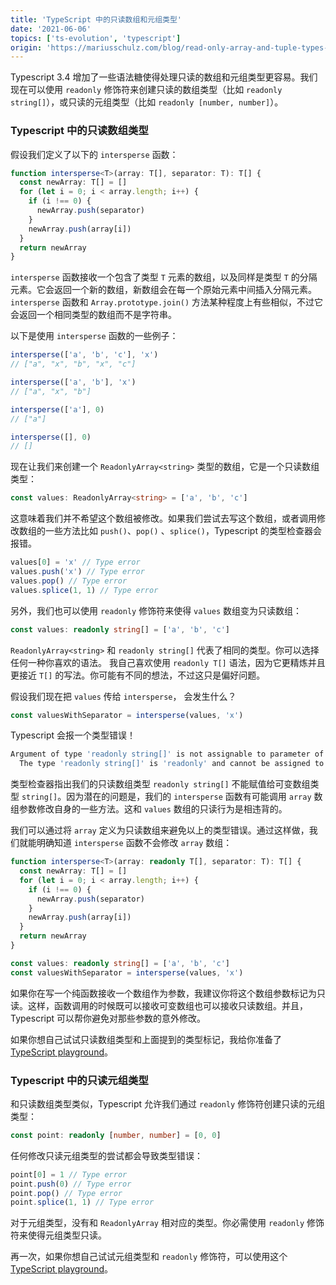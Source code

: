 ```yaml
---
title: 'TypeScript 中的只读数组和元组类型'
date: '2021-06-06'
topics: ['ts-evolution', 'typescript']
origin: 'https://mariusschulz.com/blog/read-only-array-and-tuple-types-in-typescript'
---
```


Typescript 3.4 增加了一些语法糖使得处理只读的数组和元组类型更容易。我们现在可以使用 `readonly` 修饰符来创建只读的数组类型（比如 `readonly string[]`），或只读的元组类型（比如 `readonly [number, number]`）。

### Typescript 中的只读数组类型

假设我们定义了以下的 `intersperse` 函数：

```ts
function intersperse<T>(array: T[], separator: T): T[] {
  const newArray: T[] = []
  for (let i = 0; i < array.length; i++) {
    if (i !== 0) {
      newArray.push(separator)
    }
    newArray.push(array[i])
  }
  return newArray
}
```

`intersperse` 函数接收一个包含了类型 `T` 元素的数组，以及同样是类型 `T` 的分隔元素。它会返回一个新的数组，新数组会在每一个原始元素中间插入分隔元素。`intersperse` 函数和 `Array.prototype.join()` 方法某种程度上有些相似，不过它会返回一个相同类型的数组而不是字符串。

以下是使用 `intersperse` 函数的一些例子：

```ts
intersperse(['a', 'b', 'c'], 'x')
// ["a", "x", "b", "x", "c"]

intersperse(['a', 'b'], 'x')
// ["a", "x", "b"]

intersperse(['a'], 0)
// ["a"]

intersperse([], 0)
// []
```

现在让我们来创建一个 `ReadonlyArray<string>` 类型的数组，它是一个只读数组类型：

```ts
const values: ReadonlyArray<string> = ['a', 'b', 'c']
```

这意味着我们并不希望这个数组被修改。如果我们尝试去写这个数组，或者调用修改数组的一些方法比如 `push()`、`pop()` 、`splice()`，Typescript 的类型检查器会报错。

```ts
values[0] = 'x' // Type error
values.push('x') // Type error
values.pop() // Type error
values.splice(1, 1) // Type error
```

另外，我们也可以使用 `readonly` 修饰符来使得 `values` 数组变为只读数组：

```ts
const values: readonly string[] = ['a', 'b', 'c']
```

`ReadonlyArray<string>` 和 `readonly string[]` 代表了相同的类型。你可以选择任何一种你喜欢的语法。
我自己喜欢使用 `readonly T[]` 语法，因为它更精炼并且更接近 `T[]` 的写法。你可能有不同的想法，不过这只是偏好问题。

假设我们现在把 `values` 传给 `intersperse`， 会发生什么？

```ts
const valuesWithSeparator = intersperse(values, 'x')
```

Typescript 会报一个类型错误！

```sh
Argument of type 'readonly string[]' is not assignable to parameter of type 'string[]'.
  The type 'readonly string[]' is 'readonly' and cannot be assigned to the mutable type 'string[]'.
```

类型检查器指出我们的只读数组类型 `readonly string[]` 不能赋值给可变数组类型 `string[]`。因为潜在的问题是，我们的 `intersperse` 函数有可能调用 `array` 数组参数修改自身的一些方法。这和 `values` 数组的只读行为是相违背的。

我们可以通过将 `array` 定义为只读数组来避免以上的类型错误。通过这样做，我们就能明确知道 `intersperse` 函数不会修改 `array` 数组：

```ts
function intersperse<T>(array: readonly T[], separator: T): T[] {
  const newArray: T[] = []
  for (let i = 0; i < array.length; i++) {
    if (i !== 0) {
      newArray.push(separator)
    }
    newArray.push(array[i])
  }
  return newArray
}

const values: readonly string[] = ['a', 'b', 'c']
const valuesWithSeparator = intersperse(values, 'x')
```

如果你在写一个纯函数接收一个数组作为参数，我建议你将这个数组参数标记为只读。这样，函数调用的时候既可以接收可变数组也可以接收只读数组。并且，Typescript 可以帮你避免对那些参数的意外修改。

如果你想自己试试只读数组类型和上面提到的类型标记，我给你准备了[TypeScript playground](https://www.typescriptlang.org/play/?target=1#code/GYVwdgxgLglg9mABDMUCmAnAzgB01tAHgBUA+ACjQBs0BbNVLALkQzQEMATBKgT0WIBtALoAaRARzsM7KHAwtiASkUjEAbwBQiRBARYoiMGgDuAURr1GiALyIRAbm2Jg8xORqGYtxAAYHyIiEiNR0DFBYAHSINGAA5lAAFgEwANSpShrOOjDA7t4AhDZ2vplaOhVGphZhjJE4IFiJ5JLSsvJKTpUAvtlV5pbhUQ1NlIOMgjDCnZU6zr06bFAgGEjGA7URTr2aemAGiABu7FQgaMysHNxgfBJQGChxanaCAETsr+KvAEafiK8QV7CJx7A7HU7nADqMCSAGU0FIZHIMD4UOhsHhsGhyOCzlgvgAPV6dTRAA)。

### Typescript 中的只读元组类型

和只读数组类型类似，Typescript 允许我们通过 `readonly` 修饰符创建只读的元组类型：

```ts
const point: readonly [number, number] = [0, 0]
```

任何修改只读元组类型的尝试都会导致类型错误：

```ts
point[0] = 1 // Type error
point.push(0) // Type error
point.pop() // Type error
point.splice(1, 1) // Type error
```

对于元组类型，没有和 `ReadonlyArray` 相对应的类型。你必需使用 `readonly` 修饰符来使得元组类型只读。

再一次，如果你想自己试试元组类型和 `readonly` 修饰符，可以使用这个[TypeScript playground](https://www.typescriptlang.org/play/?target=1#code/MYewdgzgLgBADiAlmKAuGAnApgQwCbgA2AnjANpgCuAtgEZYYA0MVdDAujALzkAMzvdgG4AUCITIoZQdxgBGURJQA6OJQgALABS8AlIqQqEcLfvGGoyiHEKJgWLXOZz9QA)。
